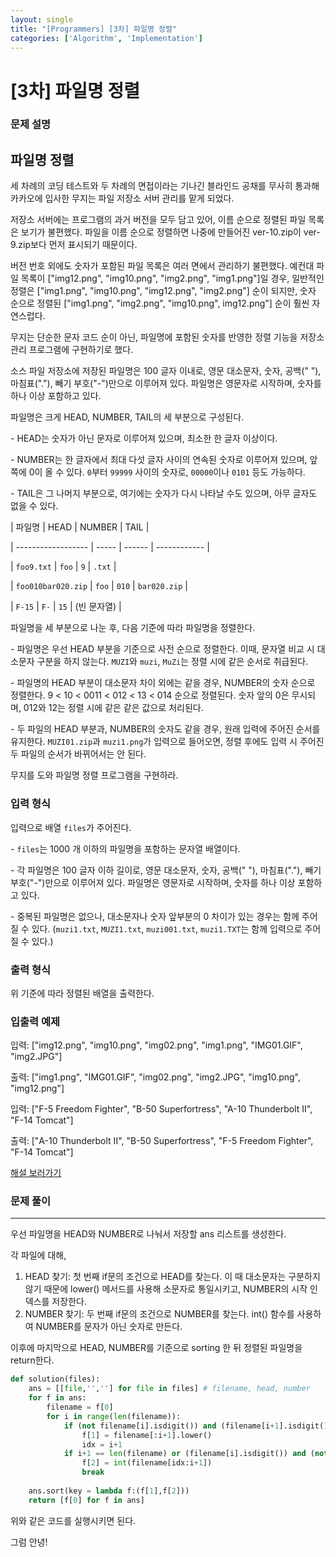 ```yaml
---
layout: single
title: "[Programmers] [3차] 파일명 정렬"
categories: ['Algorithm', 'Implementation']
---
```


# [3차] 파일명 정렬

### 문제 설명

## 파일명 정렬



세 차례의 코딩 테스트와 두 차례의 면접이라는 기나긴 블라인드 공채를 무사히 통과해 카카오에 입사한 무지는 파일 저장소 서버 관리를 맡게 되었다.



저장소 서버에는 프로그램의 과거 버전을 모두 담고 있어, 이름 순으로 정렬된 파일 목록은 보기가 불편했다. 파일을 이름 순으로 정렬하면 나중에 만들어진 ver-10.zip이 ver-9.zip보다 먼저 표시되기 때문이다.



버전 번호 외에도 숫자가 포함된 파일 목록은 여러 면에서 관리하기 불편했다. 예컨대 파일 목록이 ["img12.png", "img10.png", "img2.png", "img1.png"]일 경우, 일반적인 정렬은 ["img1.png", "img10.png", "img12.png", "img2.png"] 순이 되지만, 숫자 순으로 정렬된 ["img1.png", "img2.png", "img10.png", img12.png"] 순이 훨씬 자연스럽다.



무지는 단순한 문자 코드 순이 아닌, 파일명에 포함된 숫자를 반영한 정렬 기능을 저장소 관리 프로그램에 구현하기로 했다.



소스 파일 저장소에 저장된 파일명은 100 글자 이내로, 영문 대소문자, 숫자, 공백(" "), 마침표("."), 빼기 부호("-")만으로 이루어져 있다. 파일명은 영문자로 시작하며, 숫자를 하나 이상 포함하고 있다.



파일명은 크게 HEAD, NUMBER, TAIL의 세 부분으로 구성된다.



\- HEAD는 숫자가 아닌 문자로 이루어져 있으며, 최소한 한 글자 이상이다.

\- NUMBER는 한 글자에서 최대 다섯 글자 사이의 연속된 숫자로 이루어져 있으며, 앞쪽에 0이 올 수 있다. `0`부터 `99999` 사이의 숫자로, `00000`이나 `0101` 등도 가능하다.

\- TAIL은 그 나머지 부분으로, 여기에는 숫자가 다시 나타날 수도 있으며, 아무 글자도 없을 수 있다.



| 파일명       | HEAD | NUMBER | TAIL     |

| ------------------ | ----- | ------ | ------------ |

| `foo9.txt`     | `foo` | `9`  | `.txt`    |

| `foo010bar020.zip` | `foo` | `010` | `bar020.zip` |

| `F-15`       | `F-` | `15`  | (빈 문자열) |



파일명을 세 부분으로 나눈 후, 다음 기준에 따라 파일명을 정렬한다.



\- 파일명은 우선 HEAD 부분을 기준으로 사전 순으로 정렬한다. 이때, 문자열 비교 시 대소문자 구분을 하지 않는다. `MUZI`와 `muzi`, `MuZi`는 정렬 시에 같은 순서로 취급된다.

\- 파일명의 HEAD 부분이 대소문자 차이 외에는 같을 경우, NUMBER의 숫자 순으로 정렬한다. 9 < 10 < 0011 < 012 < 13 < 014 순으로 정렬된다. 숫자 앞의 0은 무시되며, 012와 12는 정렬 시에 같은 같은 값으로 처리된다.

\- 두 파일의 HEAD 부분과, NUMBER의 숫자도 같을 경우, 원래 입력에 주어진 순서를 유지한다. `MUZI01.zip`과 `muzi1.png`가 입력으로 들어오면, 정렬 후에도 입력 시 주어진 두 파일의 순서가 바뀌어서는 안 된다.



무지를 도와 파일명 정렬 프로그램을 구현하라.



### 입력 형식



입력으로 배열 `files`가 주어진다.



\- `files`는 1000 개 이하의 파일명을 포함하는 문자열 배열이다.

\- 각 파일명은 100 글자 이하 길이로, 영문 대소문자, 숫자, 공백(" "), 마침표("."), 빼기 부호("-")만으로 이루어져 있다. 파일명은 영문자로 시작하며, 숫자를 하나 이상 포함하고 있다.

\- 중복된 파일명은 없으나, 대소문자나 숫자 앞부분의 0 차이가 있는 경우는 함께 주어질 수 있다. (`muzi1.txt`, `MUZI1.txt`, `muzi001.txt`, `muzi1.TXT`는 함께 입력으로 주어질 수 있다.)



### 출력 형식



위 기준에 따라 정렬된 배열을 출력한다.



### 입출력 예제



입력: ["img12.png", "img10.png", "img02.png", "img1.png", "IMG01.GIF", "img2.JPG"]

출력: ["img1.png", "IMG01.GIF", "img02.png", "img2.JPG", "img10.png", "img12.png"]



입력: ["F-5 Freedom Fighter", "B-50 Superfortress", "A-10 Thunderbolt II", "F-14 Tomcat"]

출력: ["A-10 Thunderbolt II", "B-50 Superfortress", "F-5 Freedom Fighter", "F-14 Tomcat"]



[해설 보러가기](http://tech.kakao.com/2017/11/14/kakao-blind-recruitment-round-3/)



### 문제 풀이

---

우선 파일명을 HEAD와 NUMBER로 나눠서 저장할 ans 리스트를 생성한다. 

각 파일에 대해, 

1. HEAD 찾기: 첫 번째 if문의 조건으로 HEAD를 찾는다. 이 때 대소문자는 구분하지 않기 때문에 lower() 메서드를 사용해 소문자로 통일시키고, NUMBER의 시작 인덱스를 저장한다. 
2. NUMBER 찾기: 두 번째 if문의 조건으로 NUMBER를 찾는다. int() 함수를 사용하여 NUMBER를 문자가 아닌 숫자로 만든다. 



이후에 마지막으로 HEAD, NUMBER를 기준으로 sorting 한 뒤 정렬된 파일명을 return한다. 

```python
def solution(files):
    ans = [[file,'',''] for file in files] # filename, head, number
    for f in ans:
        filename = f[0]
        for i in range(len(filename)):
            if (not filename[i].isdigit()) and (filename[i+1].isdigit()):
                f[1] = filename[:i+1].lower()
                idx = i+1
            if i+1 == len(filename) or (filename[i].isdigit()) and (not filename[i+1].isdigit()):
                f[2] = int(filename[idx:i+1])
                break
    
    ans.sort(key = lambda f:(f[1],f[2]))
    return [f[0] for f in ans]
```

위와 같은 코드를 실행시키면 된다. 



그럼 안녕!
